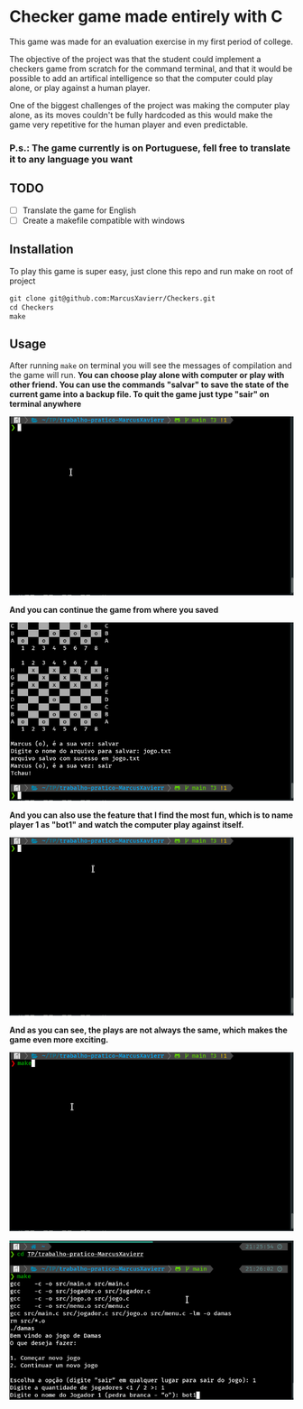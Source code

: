 # Checker game made entirely with C

This game was made for an evaluation exercise in my first period of college.

The objective of the project was that the student could implement a checkers game from scratch for the command terminal, and that it would be possible to add an artifical intelligence so that the computer could play alone, or play against a human player.

One of the biggest challenges of the project was making the computer play alone, as its moves couldn't be fully hardcoded as this would make the game very repetitive for the human player and even predictable.

### P.s.: The game currently is on Portuguese, fell free to translate it to any language you want
## TODO
- [ ] Translate the game for English
- [ ] Create a makefile compatible with windows

## Installation
To play this game is super easy, just clone this repo and run make on root of project
```
git clone git@github.com:MarcusXavierr/Checkers.git
cd Checkers
make
```

## Usage
After running ```make``` on terminal you will see the messages of compilation and the game will run.
**You can choose play alone with computer or play with other friend. You can use the commands "salvar" to save the state of the current game into a backup file. To quit the game just type "sair" on terminal anywhere**

![](gifs/newgame.gif)

**And you can continue the game from where you saved**

![](gifs/loadgame.gif)

**And you can also use the feature that I find the most fun, which is to name player 1 as "bot1" and watch the computer play against itself.**

![](gifs/gamebot-1.gif)

**And as you can see, the plays are not always the same, which makes the game even more exciting.**

![](gifs/gamebot-2.gif)


![](gifs/gamebot3.gif)